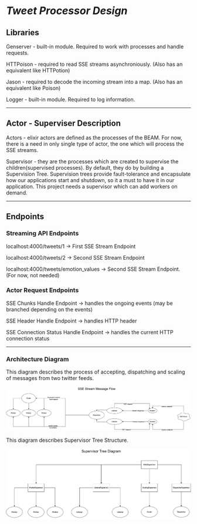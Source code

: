 # *Tweet Processor Design*

## **Libraries**

Genserver - built-in module. Required to work with processes and handle requests. 

HTTPoison - required to read SSE streams asynchroniously. (Also has an equivalent like HTTPotion)

Jason - required to decode the incoming stream into a map. (Also has an equivalent like Poison)

Logger - built-in module. Required to log information. 

---

## **Actor - Superviser Description**

Actors - elixir actors are defined as the processes of the BEAM. 
For now, there is a need in only single type of actor, 
the one which will process the SSE streams.

Supervisor - they are the processes which are created to supervise the children(supervised processes). 
By default, they do by building a Supervision Tree.
Supervision trees provide fault-tolerance and encapsulate how our applications start and shutdown, 
so it a must to have it in our application. 
This project needs a supervisor which can add workers on demand.

---

## **Endpoints**

### **Streaming API Endpoints**

localhost:4000/tweets/1 -> First SSE Stream Endpoint

localhost:4000/tweets/2 -> Second SSE Stream Endpoint

localhost:4000/tweets/emotion_values -> Second SSE Stream Endpoint. (For now, not needed)

### **Actor Request Endpoints**

SSE Chunks Handle Endpoint -> handles the ongoing events
(may be branched depending on the events)

SSE Header Handle Endpoint -> handles HTTP header

SSE Connection Status Handle Endpoint -> handles the current HTTP connection status

---

### Architecture Diagram

This diagram describes the process of accepting, dispatching and scaling of messages from two twitter feeds.

![SSEFlowDiagram](assets/sse_flow_diagram.png)

This diagram describes Supervisor Tree Structure.

![WorkerSupervisorDiagram](assets/supervisor_tree_diagram.png)
